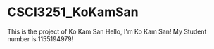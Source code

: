 # CSCI3251_KoKamSan
This is the project of Ko Kam San
Hello, I'm Ko Kam San!
My Student number is 1155194979!
